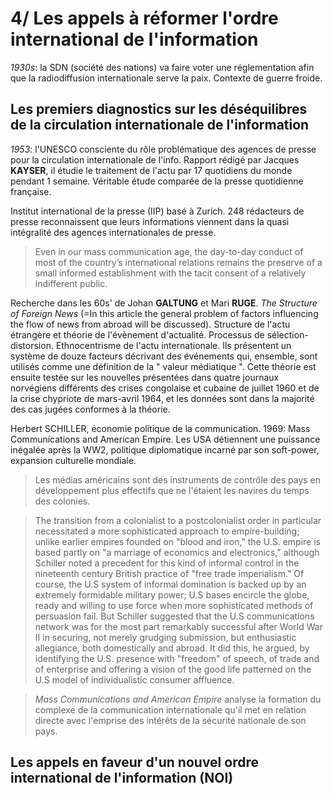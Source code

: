# 4/ Les appels à réformer l'ordre international de l'information

_1930s_: la SDN \(société des nations\) va faire voter une réglementation afin que la radiodiffusion internationale serve la paix. Contexte de guerre froide.

## Les premiers diagnostics sur les déséquilibres de la circulation internationale de l'information

_1953_: l'UNESCO consciente du rôle problématique des agences de presse pour la circulation internationale de l'info. Rapport rédigé par Jacques **KAYSER**, il étudie le traitement de l'actu par 17 quotidiens du monde pendant 1 semaine. Véritable étude comparée de la presse quotidienne française.

Institut international de la presse \(IIP\) basé à Zurich. 248 rédacteurs de presse reconnaissent que leurs informations viennent dans la quasi intégralité des agences internationales de presse.

> Even in our mass communication age, the day-to-day conduct of most of the country’s international relations remains the preserve of a small informed establishment with the tacit consent of a relatively indifferent public.

Recherche dans les 60s' de Johan **GALTUNG** et Mari **RUGE**. _The Structure of Foreign News_ \(=In this article the general problem of factors influencing the flow of news from abroad will be discussed\). Structure de l'actu étrangère et théorie de l'évènement d'actualité. Processus de sélection-distorsion. Ethnocentrisme de l'actu internationale. Ils présentent un système de douze facteurs décrivant des événements qui, ensemble, sont utilisés comme une définition de la " valeur médiatique ". Cette théorie est ensuite testée sur les nouvelles présentées dans quatre journaux norvégiens différents des crises congolaise et cubaine de juillet 1960 et de la crise chypriote de mars-avril 1964, et les données sont dans la majorité des cas jugées conformes à la théorie.

Herbert SCHILLER, économie politique de la communication. 1969: Mass Communications and American Empire. Les USA détiennent une puissance inégalée après la WW2, politique diplomatique incarné par son soft-power, expansion culturelle mondiale.

> Les médias américains sont des instruments de contrôle des pays en développement plus effectifs que ne l'étaient les navires du temps des colonies.

> The transition from a colonialist to a postcolonialist order in particular necessitated a more sophisticated approach to empire-building; unlike earlier empires founded on "blood and iron," the U.S. empire is based partly on "a marriage of economics and electronics," although Schiller noted a precedent for this kind of informal control in the nineteenth century British practice of "free trade imperialism." Of course, the U.S system of informal domination is backed up by an extremely formidable military power; U.S bases encircle the globe, ready and willing to use force when more sophisticated methods of persuasion fail. But Schiller suggested that the U.S communications network was for the most part remarkably successful after World War II in securing, not merely grudging submission, but enthusiastic allegiance, both domestically and abroad. It did this, he argued, by identifying the U.S. presence with "freedom" of speech, of trade and of enterprise and offering a vision of the good life patterned on the U.S model of individualistic consumer affluence.

> _Mass Communications and American Empire_ analyse la formation du complexe de la communication internationale qu'il met en relation directe avec l'emprise des intérêts de la sécurité nationale de son pays.

## Les appels en faveur d'un nouvel ordre international de l'information \(NOI\)

